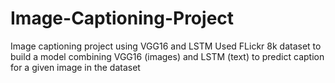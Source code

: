 # Image-Captioning-Project
Image captioning project using VGG16 and LSTM
Used FLickr 8k dataset to build a model combining VGG16 (images) and LSTM (text) to predict caption for a given image in the dataset

